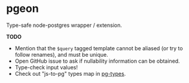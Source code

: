 # pgeon

Type-safe node-postgres wrapper / extension.

**TODO**
- Mention that the `$query` tagged template cannot be aliased (or try to follow renames), and must be unique.
- Open GitHub issue to ask if nullability information can be obtained.
- Type-check input values!
- Check out "js-to-pg" types map in [pg-types](https://github.com/brianc/node-pg-types).
